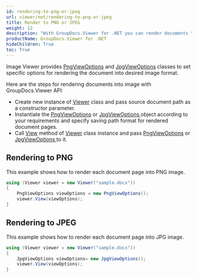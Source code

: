 ```yaml
---
id: rendering-to-png-or-jpeg
url: viewer/net/rendering-to-png-or-jpeg
title: Render to PNG or JPEG
weight: 12
description: "With GroupDocs.Viewer for .NET you can render documents to PNG and JPEG formats."
productName: GroupDocs.Viewer for .NET
hideChildren: True
toc: True
---
```


Image Viewer provides [PngViewOptions](https://reference.groupdocs.com/net/viewer/groupdocs.viewer.options/pngviewoptions) and [JpgViewOptions](https://reference.groupdocs.com/net/viewer/groupdocs.viewer.options/jpgviewoptions) classes to set specific options for rendering the document into desired image format.

Here are the steps for rendering documents into image with GroupDocs.Viewer API:

* Create new instance of [Viewer](https://reference.groupdocs.com/net/viewer/groupdocs.viewer/viewer) class and pass source document path as a constructor parameter.
* Instantiate the [PngViewOptions](https://reference.groupdocs.com/net/viewer/groupdocs.viewer.options/pngviewoptions) or [JpgViewOptions ](https://reference.groupdocs.com/net/viewer/groupdocs.viewer.options/jpgviewoptions) object according to your requirements and specify saving path format for rendered document pages.
* Call [View](https://reference.groupdocs.com/net/viewer/groupdocs.viewer/viewer/methods/view) method of [Viewer](https://reference.groupdocs.com/net/viewer/groupdocs.viewer/viewer) class instance and pass [PngViewOptions](https://reference.groupdocs.com/net/viewer/groupdocs.viewer.options/pngviewoptions) or [JpgViewOptions ](https://reference.groupdocs.com/net/viewer/groupdocs.viewer.options/jpgviewoptions) to it.

## Rendering to PNG

This example shows how to render each document page into PNG image.

```csharp
using (Viewer viewer = new Viewer("sample.docx"))
{
    PngViewOptions viewOptions = new PngViewOptions();
    viewer.View(viewOptions);
}
```

## Rendering to JPEG

This example shows how to render each document page into JPG image.

```csharp
using (Viewer viewer = new Viewer("sample.docx"))
{
    JpgViewOptions viewOptions= new JpgViewOptions();                  
    viewer.View(viewOptions);
}
```
